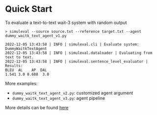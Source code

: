 # Quick Start

To evaluate a text-to-text wait-3 system with random output

```
> simuleval --source source.txt --reference target.txt --agent dummy_waitk_text_agent_v1.py

2022-12-05 13:43:58 | INFO | simuleval.cli | Evaluate system: DummyWaitkTextAgent
2022-12-05 13:43:58 | INFO | simuleval.dataloader | Evaluating from text to text.
2022-12-05 13:43:58 | INFO | simuleval.sentence_level_evaluator | Results:
BLEU  AL    AP  DAL
1.541 3.0 0.688  3.0

```



More examples:
- `dummy_waitk_text_agent_v2.py`: customized agent argument
- `dummy_waitk_text_agent_v3.py`: agent pipeline

More details can be found [here](https://simuleval.readthedocs.io/en/v1.1.0/quick_start.html)
